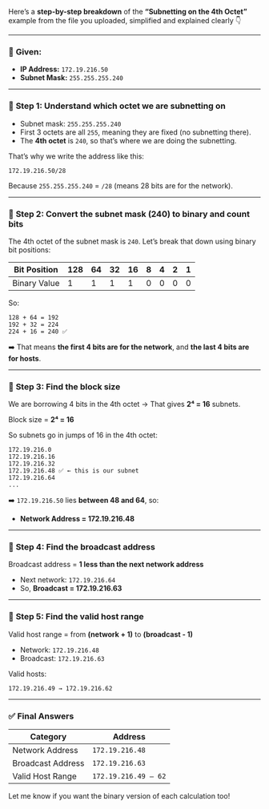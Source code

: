 Here’s a **step-by-step breakdown** of the **“Subnetting on the 4th Octet”** example from the file you uploaded, simplified and explained clearly 👇

---

### 📌 **Given:**

- **IP Address:** `172.19.216.50`
- **Subnet Mask:** `255.255.255.240`

---

### 🧠 **Step 1: Understand which octet we are subnetting on**

- Subnet mask: `255.255.255.240`
- First 3 octets are all `255`, meaning they are fixed (no subnetting there).
- The **4th octet** is `240`, so that’s where we are doing the subnetting.

That’s why we write the address like this:

```
172.19.216.50/28
```

Because `255.255.255.240` = `/28` (means 28 bits are for the network).

---

### 🔢 **Step 2: Convert the subnet mask (240) to binary and count bits**

The 4th octet of the subnet mask is `240`. Let’s break that down using binary bit positions:

|Bit Position|128|64|32|16|8|4|2|1|
|---|---|---|---|---|---|---|---|---|
|Binary Value|1|1|1|1|0|0|0|0|

So:

```
128 + 64 = 192
192 + 32 = 224
224 + 16 = 240 ✅
```

➡️ That means **the first 4 bits are for the network**, and **the last 4 bits are for hosts**.

---

### 🧮 **Step 3: Find the block size**

We are borrowing 4 bits in the 4th octet → That gives **2⁴ = 16** subnets.

Block size = **2⁴ = 16**

So subnets go in jumps of 16 in the 4th octet:

```
172.19.216.0
172.19.216.16
172.19.216.32
172.19.216.48 ✅ ← this is our subnet
172.19.216.64
...
```

➡️ `172.19.216.50` lies **between 48 and 64**, so:

- **Network Address = 172.19.216.48**

---

### 📡 **Step 4: Find the broadcast address**

Broadcast address = **1 less than the next network address**

- Next network: `172.19.216.64`
- So, **Broadcast = 172.19.216.63**

---

### 👥 **Step 5: Find the valid host range**

Valid host range = from **(network + 1)** to **(broadcast - 1)**

- Network: `172.19.216.48`
- Broadcast: `172.19.216.63`

Valid hosts:

```
172.19.216.49 → 172.19.216.62
```

---

### ✅ **Final Answers**

|Category|Address|
|---|---|
|Network Address|`172.19.216.48`|
|Broadcast Address|`172.19.216.63`|
|Valid Host Range|`172.19.216.49 – 62`|

Let me know if you want the binary version of each calculation too!